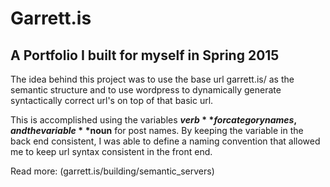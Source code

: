 # Garrett.is 
## A Portfolio I built for myself in Spring 2015

The idea behind this project was to use the base url garrett.is/ as the semantic structure and to use wordpress to dynamically generate syntactically correct url's on top of that basic url.

This is accomplished using the variables **$verb** for category names, and the variable **$noun** for 
post names. By keeping the variable in the back end consistent, I was able to define a naming
convention that allowed me to keep url syntax consistent in the front end.

Read more: (garrett.is/building/semantic_servers)
